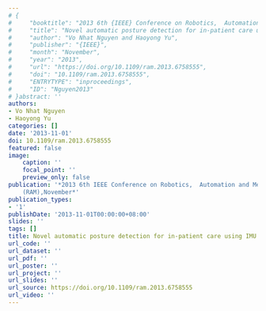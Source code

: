 ```yaml
---
# {
#     "booktitle": "2013 6th {IEEE} Conference on Robotics,  Automation and Mechatronics ({RAM})",
#     "title": "Novel automatic posture detection for in-patient care using IMU sensors",
#     "author": "Vo Nhat Nguyen and Haoyong Yu",
#     "publisher": "{IEEE}",
#     "month": "November",
#     "year": "2013",
#     "url": "https://doi.org/10.1109/ram.2013.6758555",
#     "doi": "10.1109/ram.2013.6758555",
#     "ENTRYTYPE": "inproceedings",
#     "ID": "Nguyen2013"
# }abstract: ''
authors:
- Vo Nhat Nguyen
- Haoyong Yu
categories: []
date: '2013-11-01'
doi: 10.1109/ram.2013.6758555
featured: false
image:
    caption: ''
    focal_point: ''
    preview_only: false
publication: '*2013 6th IEEE Conference on Robotics,  Automation and Mechatronics
    (RAM),November*'
publication_types:
- '1'
publishDate: '2013-11-01T00:00:00+08:00'
slides: ''
tags: []
title: Novel automatic posture detection for in-patient care using IMU sensors
url_code: ''
url_dataset: ''
url_pdf: ''
url_poster: ''
url_project: ''
url_slides: ''
url_source: https://doi.org/10.1109/ram.2013.6758555
url_video: ''
---
```

